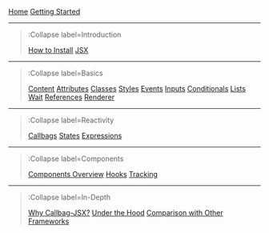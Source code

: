 [Home](/)
[Getting Started](/getting-started)

---

> :Collapse label=Introduction
>
> [How to Install](/install)
> [JSX](/jsx)

---

> :Collapse label=Basics
>
> [Content](/basics/content)
> [Attributes](/basics/attributes)
> [Classes](/basics/classes)
> [Styles](/basics/styles)
> [Events](/basics/events)
> [Inputs](/basics/inputs)
> [Conditionals](/basics/conditionals)
> [Lists](/basics/lists)
> [Wait](/basics/wait)
> [References](/basics/references)
> [Renderer](/basics/renderer)

---

> :Collapse label=Reactivity
>
> [Callbags](/reactivity/callbags)
> [States](/reactivity/states)
> [Expressions](/reactivity/expressions)

---

> :Collapse label=Components
>
> [Components Overview](/components/overview)
> [Hooks](/components/hooks)
> [Tracking](/components/tracking)

---

> :Collapse label=In-Depth
>
> [Why Callbag-JSX?](/in-depth/why)
> [Under the Hood](/in-depth/under-the-hood)
> [Comparison with Other Frameworks](/in-depth/compare)